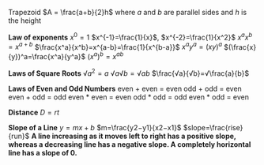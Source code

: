 Trapezoid
$A = \frac{a+b}{2}h$ 
where $a$ and $b$ are parallel sides and $h$ is the height

**Law of exponents**
$x^0=1$
$x^{-1}=\frac{1}{x}$, $x^{-2}=\frac{1}{x^2}$
${x^a}{x^b}=x^{a+b}$
$\frac{x^a}{x^b}=x^{a-b}=\frac{1}{x^{b-a}}$
${x^a}{y^a}=(xy)^a$
$(\frac{x}{y})^a=\frac{x^a}{y^a}$
$(x^a)^b=x^{ab}$

**Laws of Square Roots**
$√{a^2}=a$
$√a√b=√{ab}$
$\frac{√a}{√b}=√\frac{a}{b}$

**Laws of Even and Odd Numbers**
even + even = even
odd + odd = even
even + odd = odd
even * even = even
odd * odd = odd
even * odd = even

**Distance**
$D=rt$

**Slope of a Line**
$y=mx+b$
$m=\frac{y2−y1}{x2−x1}$
$slope=\frac{rise}{run}$
**A line increasing as it moves left to right has a positive slope, whereas a decreasing line has a negative slope. A completely horizontal line has a slope of 0.**